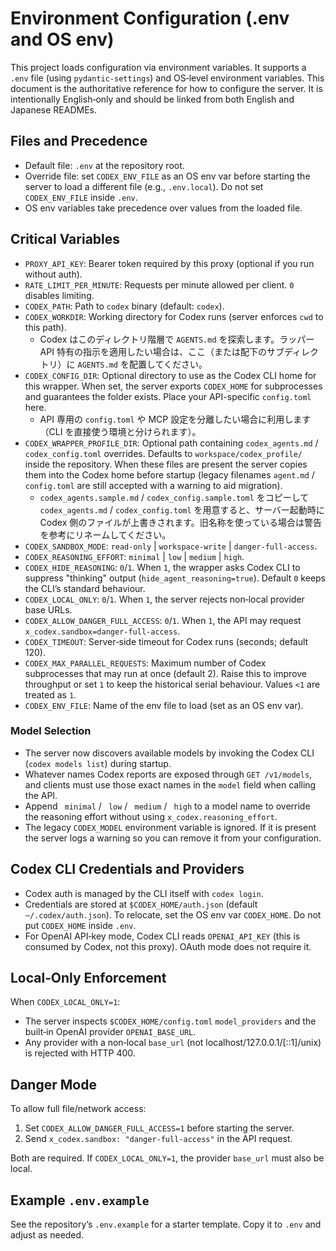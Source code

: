 # Environment Configuration (.env and OS env)

This project loads configuration via environment variables. It supports a `.env` file (using `pydantic-settings`) and OS‑level environment variables. This document is the authoritative reference for how to configure the server. It is intentionally English‑only and should be linked from both English and Japanese READMEs.

## Files and Precedence

- Default file: `.env` at the repository root.
- Override file: set `CODEX_ENV_FILE` as an OS env var before starting the server to load a different file (e.g., `.env.local`). Do not set `CODEX_ENV_FILE` inside `.env`.
- OS env variables take precedence over values from the loaded file.

## Critical Variables

- `PROXY_API_KEY`: Bearer token required by this proxy (optional if you run without auth).
- `RATE_LIMIT_PER_MINUTE`: Requests per minute allowed per client. `0` disables limiting.
- `CODEX_PATH`: Path to `codex` binary (default: `codex`).
- `CODEX_WORKDIR`: Working directory for Codex runs (server enforces `cwd` to this path).
  - Codex はこのディレクトリ階層で `AGENTS.md` を探索します。ラッパー API 特有の指示を適用したい場合は、ここ（または配下のサブディレクトリ）に `AGENTS.md` を配置してください。
- `CODEX_CONFIG_DIR`: Optional directory to use as the Codex CLI home for this wrapper. When set, the server exports `CODEX_HOME` for subprocesses and guarantees the folder exists. Place your API-specific `config.toml` here.
  - API 専用の `config.toml` や MCP 設定を分離したい場合に利用します（CLI を直接使う環境と分けられます）。
- `CODEX_WRAPPER_PROFILE_DIR`: Optional path containing `codex_agents.md` / `codex_config.toml` overrides. Defaults to `workspace/codex_profile/` inside the repository. When these files are present the server copies them into the Codex home before startup (legacy filenames `agent.md` / `config.toml` are still accepted with a warning to aid migration).
  - `codex_agents.sample.md` / `codex_config.sample.toml` をコピーして `codex_agents.md` / `codex_config.toml` を用意すると、サーバー起動時に Codex 側のファイルが上書きされます。旧名称を使っている場合は警告を参考にリネームしてください。
- `CODEX_SANDBOX_MODE`: `read-only` | `workspace-write` | `danger-full-access`.
- `CODEX_REASONING_EFFORT`: `minimal` | `low` | `medium` | `high`.
- `CODEX_HIDE_REASONING`: `0`/`1`. When `1`, the wrapper asks Codex CLI to suppress "thinking" output (`hide_agent_reasoning=true`). Default `0` keeps the CLI’s standard behaviour.
- `CODEX_LOCAL_ONLY`: `0`/`1`. When `1`, the server rejects non‑local provider base URLs.
- `CODEX_ALLOW_DANGER_FULL_ACCESS`: `0`/`1`. When `1`, the API may request `x_codex.sandbox=danger-full-access`.
- `CODEX_TIMEOUT`: Server‑side timeout for Codex runs (seconds; default 120).
- `CODEX_MAX_PARALLEL_REQUESTS`: Maximum number of Codex subprocesses that may run at once (default 2). Raise this to improve throughput or set `1` to keep the historical serial behaviour. Values `<1` are treated as `1`.
- `CODEX_ENV_FILE`: Name of the env file to load (set as an OS env var).

### Model Selection

- The server now discovers available models by invoking the Codex CLI (`codex models list`) during startup.
- Whatever names Codex reports are exposed through `GET /v1/models`, and clients must use those exact names in the `model` field when calling the API.
- Append ` minimal` / ` low` / ` medium` / ` high` to a model name to override the reasoning effort without using `x_codex.reasoning_effort`.
- The legacy `CODEX_MODEL` environment variable is ignored. If it is present the server logs a warning so you can remove it from your configuration.

## Codex CLI Credentials and Providers

- Codex auth is managed by the CLI itself with `codex login`.
- Credentials are stored at `$CODEX_HOME/auth.json` (default `~/.codex/auth.json`). To relocate, set the OS env var `CODEX_HOME`. Do not put `CODEX_HOME` inside `.env`.
- For OpenAI API‑key mode, Codex CLI reads `OPENAI_API_KEY` (this is consumed by Codex, not this proxy). OAuth mode does not require it.

## Local‑Only Enforcement

When `CODEX_LOCAL_ONLY=1`:
- The server inspects `$CODEX_HOME/config.toml` `model_providers` and the built‑in OpenAI provider `OPENAI_BASE_URL`.
- Any provider with a non‑local `base_url` (not localhost/127.0.0.1/[::1]/unix) is rejected with HTTP 400.

## Danger Mode

To allow full file/network access:
1. Set `CODEX_ALLOW_DANGER_FULL_ACCESS=1` before starting the server.
2. Send `x_codex.sandbox: "danger-full-access"` in the API request.

Both are required. If `CODEX_LOCAL_ONLY=1`, the provider `base_url` must also be local.

## Example `.env.example`

See the repository’s `.env.example` for a starter template. Copy it to `.env` and adjust as needed.

